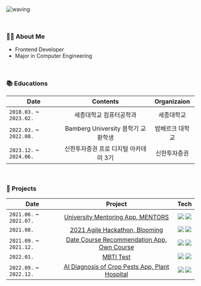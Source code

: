 

   
<!-- Head -->
![waving](https://capsule-render.vercel.app/api?type=waving&height=160&text=☁️YERI&fontAlign=78&fontAlignY=30&color=gradient&fontSize=45)


<br>

### 🙋‍♀️ About Me
* Frontend Developer
* Major in Computer Engineering 

<br>

### 📚 Educations

| Date |     Contents 	|    Organizaion |
|-------|:----------:|:-----------:|
| `2018.03.` ~ `2023.02.` 	| 세종대학교 컴퓨터공학과 | 세종대학교  |
| `2022.03.` ~ `2022.08.` 	| Bamberg University 봄학기 교환학생 | 밤베르크 대학교  |
| `2023.12.` ~ `2024.06.` 	| 신한투자증권 프로 디지털 아카데미 3기 | 신한투자증권  |





<br>

### 🔎 Projects

| Date | Project | Tech |
|-------|:--------:|:---------:|
| `2021.06.` ~ `2021.07.` | [University Mentoring App, MENTORS](https://github.com/rlafl7942/MentoringApp) | <img src="https://img.shields.io/badge/javascript-F7DF1E?style=flat-square&logo=javascript&logoColor=white"/> <img src="https://img.shields.io/badge/React Native-61DAFB?style=flat-square&logo=React&logoColor=white"/> |
| `2021.08.` | [2021 Agile Hackathon, Blooming](https://github.com/rlafl7942/blooming-frontend) | <img src="https://img.shields.io/badge/javascript-F7DF1E?style=flat-square&logo=javascript&logoColor=white"/> <img src="https://img.shields.io/badge/React Native-61DAFB?style=flat-square&logo=React&logoColor=white"/> |
| `2021.09.` ~ `2021.12.` | [Date Course Recommendation App, Own Course](https://github.com/own-course/application) | <img src="https://img.shields.io/badge/java-F7DF1E?style=flat-square&logo=java&logoColor=white"/> <img src="https://img.shields.io/badge/Android-34A853?style=flat-square&logo=Android&logoColor=white"/> |
| `2022.01.` | [MBTI Test](https://github.com/Viral-MBTI-Test/Viral_MBTI_frontend) | <img src="https://img.shields.io/badge/Typescript-3178C6?style=flat-square&logo=Typescript&logoColor=white"/> <img src="https://img.shields.io/badge/React-61DAFB?style=flat-square&logo=React&logoColor=white"/> |
| `2022.09.` ~ `2022.12.` | [AI Diagnosis of Crop Pests App, Plant Hospital](https://github.com/Capstone-PlantHospital/PlantHospital-Frontend) | <img src="https://img.shields.io/badge/javascript-F7DF1E?style=flat-square&logo=javascript&logoColor=white"/> <img src="https://img.shields.io/badge/React Native-61DAFB?style=flat-square&logo=React&logoColor=white"/> |



   
  
 
  




<!--
**rlafl7942/rlafl7942** is a ✨ _special_ ✨ repository because its `README.md` (this file) appears on your GitHub profile.

Here are some ideas to get you started:

- 🔭 I’m currently working on ...
- 🌱 I’m currently learning ...
- 👯 I’m looking to collaborate on ...
- 🤔 I’m looking for help with ...
- 💬 Ask me about ...
- 📫 How to reach me: ...
- 😄 Pronouns: ...
- ⚡ Fun fact: ...
-->
